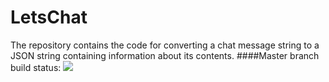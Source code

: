 # LetsChat
The repository contains the code for converting a chat message string to a JSON string containing information about its contents.
####Master branch build status: 
![](https://travis-ci.org/NikantVohra/LetsChat.svg?branch=master)

